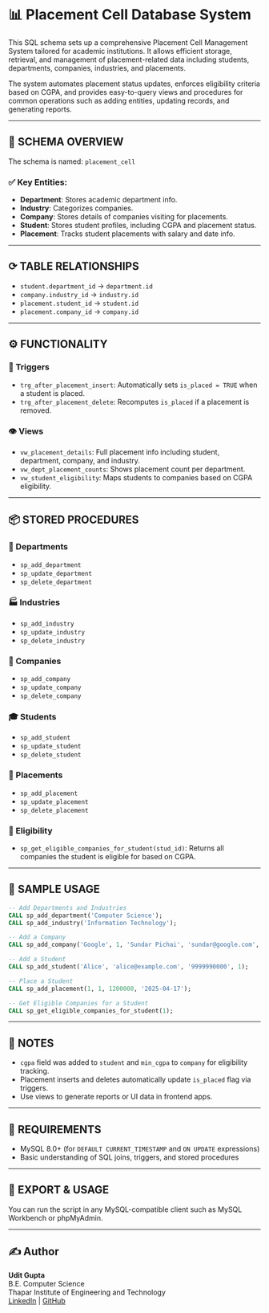 # 📊 Placement Cell Database System

This SQL schema sets up a comprehensive Placement Cell Management System tailored for academic institutions. It allows efficient storage, retrieval, and management of placement-related data including students, departments, companies, industries, and placements. 

The system automates placement status updates, enforces eligibility criteria based on CGPA, and provides easy-to-query views and procedures for common operations such as adding entities, updating records, and generating reports.

---

## 📁 SCHEMA OVERVIEW

The schema is named: `placement_cell`

### ✅ Key Entities:
- **Department**: Stores academic department info.
- **Industry**: Categorizes companies.
- **Company**: Stores details of companies visiting for placements.
- **Student**: Stores student profiles, including CGPA and placement status.
- **Placement**: Tracks student placements with salary and date info.

---

## ⟳ TABLE RELATIONSHIPS

- `student.department_id` → `department.id`
- `company.industry_id` → `industry.id`
- `placement.student_id` → `student.id`
- `placement.company_id` → `company.id`

---

## ⚙️ FUNCTIONALITY

### 🔁 Triggers
- `trg_after_placement_insert`: Automatically sets `is_placed = TRUE` when a student is placed.
- `trg_after_placement_delete`: Recomputes `is_placed` if a placement is removed.

### 👁️ Views
- `vw_placement_details`: Full placement info including student, department, company, and industry.
- `vw_dept_placement_counts`: Shows placement count per department.
- `vw_student_eligibility`: Maps students to companies based on CGPA eligibility.

---

## 📦 STORED PROCEDURES

### 🏫 Departments
- `sp_add_department`
- `sp_update_department`
- `sp_delete_department`

### 🏭 Industries
- `sp_add_industry`
- `sp_update_industry`
- `sp_delete_industry`

### 🏢 Companies
- `sp_add_company`
- `sp_update_company`
- `sp_delete_company`

### 🎓 Students
- `sp_add_student`
- `sp_update_student`
- `sp_delete_student`

### 📄 Placements
- `sp_add_placement`
- `sp_update_placement`
- `sp_delete_placement`

### 🎯 Eligibility
- `sp_get_eligible_companies_for_student(stud_id)`: Returns all companies the student is eligible for based on CGPA.

---

## 🧪 SAMPLE USAGE

```sql
-- Add Departments and Industries
CALL sp_add_department('Computer Science');
CALL sp_add_industry('Information Technology');

-- Add a Company
CALL sp_add_company('Google', 1, 'Sundar Pichai', 'sundar@google.com', '1234567890');

-- Add a Student
CALL sp_add_student('Alice', 'alice@example.com', '9999990000', 1);

-- Place a Student
CALL sp_add_placement(1, 1, 1200000, '2025-04-17');

-- Get Eligible Companies for a Student
CALL sp_get_eligible_companies_for_student(1);
```

---

## 🧠 NOTES

- `cgpa` field was added to `student` and `min_cgpa` to `company` for eligibility tracking.
- Placement inserts and deletes automatically update `is_placed` flag via triggers.
- Use views to generate reports or UI data in frontend apps.

---

## 📌 REQUIREMENTS

- MySQL 8.0+ (for `DEFAULT CURRENT_TIMESTAMP` and `ON UPDATE` expressions)
- Basic understanding of SQL joins, triggers, and stored procedures

---

## 📄 EXPORT & USAGE

You can run the script in any MySQL-compatible client such as MySQL Workbench or phpMyAdmin.

---

## ✍️ Author

**Udit Gupta**  
B.E. Computer Science  
Thapar Institute of Engineering and Technology  
[LinkedIn](#) | [GitHub](#)

